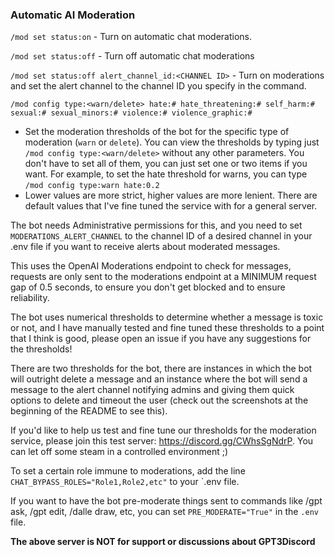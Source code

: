 ### Automatic AI Moderation  
  
`/mod set status:on` - Turn on automatic chat moderations.   
  
`/mod set status:off` - Turn off automatic chat moderations  
  
`/mod set status:off alert_channel_id:<CHANNEL ID>` - Turn on moderations and set the alert channel to the channel ID you specify in the command.  
  
`/mod config type:<warn/delete> hate:# hate_threatening:# self_harm:# sexual:# sexual_minors:# violence:# violence_graphic:#`  
- Set the moderation thresholds of the bot for the specific type of moderation (`warn` or `delete`). You can view the thresholds by typing just `/mod config type:<warn/delete>` without any other parameters. You don't have to set all of them, you can just set one or two items if you want. For example, to set the hate threshold for warns, you can type `/mod config type:warn hate:0.2`  
- Lower values are more strict, higher values are more lenient. There are default values that I've fine tuned the service with for a general server.  
  
The bot needs Administrative permissions for this, and you need to set `MODERATIONS_ALERT_CHANNEL` to the channel ID of a desired channel in your .env file if you want to receive alerts about moderated messages.  
  
This uses the OpenAI Moderations endpoint to check for messages, requests are only sent to the moderations endpoint at a MINIMUM request gap of 0.5 seconds, to ensure you don't get blocked and to ensure reliability.   
  
The bot uses numerical thresholds to determine whether a message is toxic or not, and I have manually tested and fine tuned these thresholds to a point that I think is good, please open an issue if you have any suggestions for the thresholds!  
  
There are two thresholds for the bot, there are instances in which the bot will outright delete a message and an instance where the bot will send a message to the alert channel notifying admins and giving them quick options to delete and timeout the user (check out the screenshots at the beginning of the README to see this).  
  
If you'd like to help us test and fine tune our thresholds for the moderation service, please join this test server: https://discord.gg/CWhsSgNdrP. You can let off some steam in a controlled environment ;)  
  
To set a certain role immune to moderations, add the line `CHAT_BYPASS_ROLES="Role1,Role2,etc"` to your `.env file.  

If you want to have the bot pre-moderate things sent to commands like /gpt ask, /gpt edit, /dalle draw, etc, you can set `PRE_MODERATE="True"` in the `.env` file.

**The above server is NOT for support or discussions about GPT3Discord**  
  
